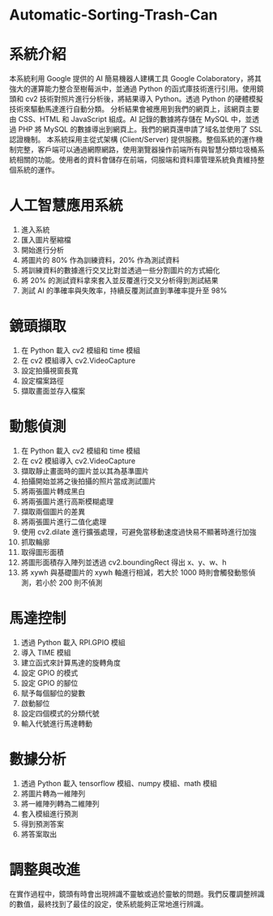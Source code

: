 # Automatic-Sorting-Trash-Can
<h1>系統介紹</h1>
本系統利用 Google 提供的 AI 簡易機器人建構工具 Google Colaboratory，將其強大的運算能力整合至樹莓派中，並通過 Python 的函式庫技術進行引用。使用鏡頭和 cv2 技術對照片進行分析後，將結果導入 Python。透過 Python 的硬體模擬技術來驅動馬達進行自動分類。
分析結果會被應用到我們的網頁上，該網頁主要由 CSS、HTML 和 JavaScript 組成。AI 記錄的數據將存儲在 MySQL 中，並透過 PHP 將 MySQL 的數據導出到網頁上。我們的網頁還申請了域名並使用了 SSL 認證機制。
本系統採用主從式架構 (Client/Server) 提供服務。整個系統的運作機制完整，客戶端可以通過網際網路，使用瀏覽器操作前端所有與智慧分類垃圾桶系統相關的功能。使用者的資料會儲存在前端，伺服端和資料庫管理系統負責維持整個系統的運作。

<h1>人工智慧應用系統</h1>

1. 進入系統  
2. 匯入圖片壓縮檔  
3. 開始進行分析  
4. 將圖片的 80% 作為訓練資料，20% 作為測試資料  
5. 將訓練資料的數據進行交叉比對並透過一些分割圖片的方式細化  
6. 將 20% 的測試資料拿來套入並反覆進行交叉分析得到測試結果  
7. 測試 AI 的準確率與失敗率，持續反覆測試直到準確率提升至 98%  

<h1>鏡頭擷取</h1>  

1. 在 Python 載入 cv2 模組和 time 模組  
2. 在 cv2 模組導入 cv2.VideoCapture  
3. 設定拍攝視窗長寬  
4. 設定檔案路徑  
5. 擷取畫面並存入檔案

<h1>動態偵測</h1>  

1. 在 Python 載入 cv2 模組和 time 模組  
2. 在 cv2 模組導入 cv2.VideoCapture  
3. 擷取靜止畫面時的圖片並以其為基準圖片  
4. 拍攝開始並將之後拍攝的照片當成測試圖片  
5. 將兩張圖片轉成黑白  
6. 將兩張圖片進行高斯模糊處理  
7. 擷取兩個圖片的差異  
8. 將兩張圖片進行二值化處理  
9. 使用 cv2.dilate 進行擴張處理，可避免當移動速度過快易不顯著時進行加強  
10. 抓取輪廓  
11. 取得圖形面積  
12. 將圖形面積存入陣列並透過 cv2.boundingRect 得出 x、y、w、h  
13. 將 xywh 與基礎圖片的 xywh 軸進行相減，若大於 1000 時則會觸發動態偵測，若小於 200 則不偵測  
    
<h1>馬達控制</h1>  

1. 透過 Python 載入 RPI.GPIO 模組  
2. 導入 TIME 模組  
3. 建立函式來計算馬達的旋轉角度  
4. 設定 GPIO 的模式  
5. 設定 GPIO 的腳位  
6. 賦予每個腳位的變數  
7. 啟動腳位  
8. 設定四個模式的分類代號  
9. 輸入代號進行馬達轉動
    
<h1>數據分析</h1>  

1. 透過 Python 載入 tensorflow 模組、numpy 模組、math 模組  
2. 將圖片轉為一維陣列  
3. 將一維陣列轉為二維陣列  
4. 套入模組進行預測  
5. 得到預測答案  
6. 將答案取出
   
<h1>調整與改進</h1>
在實作過程中，鏡頭有時會出現辨識不靈敏或過於靈敏的問題。我們反覆調整辨識的數值，最終找到了最佳的設定，使系統能夠正常地進行辨識。
